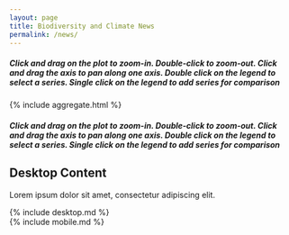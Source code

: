 ```yaml
---
layout: page
title: Biodiversity and Climate News
permalink: /news/
---
```


<h5>
Click and drag on the plot to zoom-in. Double-click to zoom-out. Click and drag the axis to pan along one axis. Double click on the legend to select a series. Single click on the legend to add series for comparison
</h5>



  {% include aggregate.html %}
 
<!-- Content for desktop devices -->
<h5 style="display:block;">
Click and drag on the plot to zoom-in. Double-click to zoom-out. Click and drag the axis to pan along one axis. Double click on the legend to select a series. Single click on the legend to add series for comparison
</h5>
<div class = >





<h2 style="display:block;">Desktop Content</h2>
<p style="display:block;">Lorem ipsum dolor sit amet, consectetur adipiscing elit.</p>

<!-- Content for mobile devices -->
<h2 style="display:none;">Mobile Content</h2>
<p style="display:none;">Lorem ipsum dolor sit amet, consectetur adipiscing elit.</p>

<!-- Only display mobile content on screens smaller than 600 pixels -->
<div id="mobile-content" style="display:none;">
  <h2>Mobile Content</h2>
  <p>Lorem ipsum dolor sit amet, consectetur adipiscing elit.</p>
</div>

<script>
  if (window.innerWidth < 600) {
    document.getElementById("mobile-content").style.display = "block";
    document.querySelectorAll("[style*='display:block;']").forEach(function(el) {
      el.style.display = "none";
    });
  }
</script>
  
  
  

<head>
	<title>Responsive Block Example</title>
	<style>
		/* Styles for desktop devices */
		.desktop {
			display: block;
		}
		/* Styles for mobile devices */
		@media only screen and (max-width: 600px) {
			.mobile {
				display: block;
			}
			.desktop {
				display: none;
			}
		}
	</style>
</head>
<body>
	<div class="desktop">
		{% include desktop.md %}
	</div>
	<div class="mobile">
		{% include mobile.md %}
	</div>
</body>

  
  
  
